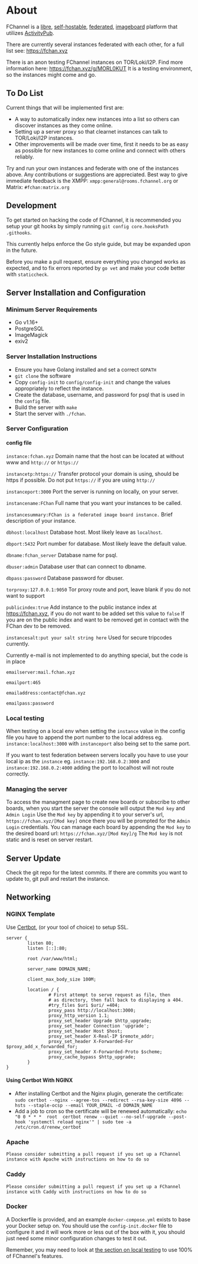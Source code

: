 # About

FChannel is a [libre](https://en.wikipedia.org/wiki/Free_and_open-source_software), [self-hostable](https://en.wikipedia.org/wiki/Self-hosting_(web_services)), [federated](https://en.wikipedia.org/wiki/Federation_(information_technology)), [imageboard](https://en.wikipedia.org/wiki/Imageboard) platform that utilizes [ActivityPub](https://activitypub.rocks/).

There are currently several instances federated with each other, for a full list see: https://fchan.xyz

There is an anon testing FChannel instances on TOR/Loki/I2P. Find more information here: https://fchan.xyz/g/MORL0KUT
It is a testing environment, so the instances might come and go.

## To Do List
Current things that will be implemented first are:
- A way to automatically index new instances into a list so others can discover instances as they come online.
- Setting up a server proxy so that clearnet instances can talk to TOR/Loki/I2P instances.
- Other improvements will be made over time, first it needs to be as easy as possible for new instances to come online and connect with others reliably.

Try and run your own instances and federate with one of the instances above.
Any contributions or suggestions are appreciated. Best way to give immediate feedback is the XMPP: `xmpp:general@rooms.fchannel.org` or Matrix: `#fchan:matrix.org`

## Development
To get started on hacking the code of FChannel, it is recommended you setup your
git hooks by simply running `git config core.hooksPath .githooks`.

This currently helps enforce the Go style guide, but may be expanded upon in the
future.

Before you make a pull request, ensure everything you changed works as expected,
and to fix errors reported by `go vet` and make your code better with
`staticcheck`.

## Server Installation and Configuration

### Minimum Server Requirements

- Go v1.16+
- PostgreSQL
- ImageMagick
- exiv2

### Server Installation Instructions

- Ensure you have Golang installed and set a correct `GOPATH`
- `git clone` the software
- Copy `config-init` to `config/config-init` and change the values appropriately to reflect the instance.
- Create the database, username, and password for psql that is used in the `config` file.
- Build the server with `make`
- Start the server with `./fchan`.

### Server Configuration

#### config file

  `instance:fchan.xyz`  Domain name that the host can be located at without www and `http://` or `https://`

  `instancetp:https://` Transfer protocol your domain is using, should be https if possible. Do not put `https://` if you are using `http://`

  `instanceport:3000`   Port the server is running on locally, on your server.

  `instancename:FChan`  Full name that you want your instances to be called.

  `instancesummary:FChan is a federated image board instance.` Brief description of your instance.


  `dbhost:localhost`    Database host. Most likely leave as `localhost`.

  `dbport:5432`         Port number for database. Most likely leave the default value.

  `dbname:fchan_server` Database name for psql.

  `dbuser:admin`        Database user that can connect to dbname.

  `dbpass:password`     Database password for dbuser.

  `torproxy:127.0.0.1:9050`     Tor proxy route and port, leave blank if you do not want to support

  `publicindex:true`     Add instance to the public instance index at https://fchan.xyz, if you do not want to be added set this value to `false` If you are on the public index and want to be removed get in contact with the FChan dev to be removed.

  `instancesalt:put your salt string here` Used for secure tripcodes currently.

  Currently e-mail is not implemented to do anything special, but the code is in place

  `emailserver:mail.fchan.xyz`

  `emailport:465`

  `emailaddress:contact@fchan.xyz`

  `emailpass:password`

### Local testing

When testing on a local env when setting the `instance` value in the config file you have to append the port number to the local address eg. `instance:localhost:3000` with `instanceport` also being set to the same port.

If you want to test federation between servers locally you have to use your local ip as the `instance` eg. `instance:192.168.0.2:3000` and `instance:192.168.0.2:4000` adding the port to localhost will not route correctly.

### Managing the server

To access the managment page to create new boards or subscribe to other boards, when you start the server the console will output the `Mod key` and `Admin Login`
Use the `Mod key` by appending it to your server's url, `https://fchan.xyz/[Mod key]` once there you will be prompted for the `Admin Login` credentials.
You can manage each board by appending the `Mod key` to the desired board url: `https://fchan.xyz/[Mod Key]/g`
The `Mod key` is not static and is reset on server restart.

## Server Update

Check the git repo for the latest commits. If there are commits you want to update to, git pull and restart the instance.

## Networking

### NGINX Template

Use [Certbot](https://github.com/certbot/certbot), (or your tool of choice) to setup SSL.

```
server {
        listen 80;
        listen [::]:80;

        root /var/www/html;

        server_name DOMAIN_NAME;

        client_max_body_size 100M;

        location / {
                # First attempt to serve request as file, then
                # as directory, then fall back to displaying a 404.
                #try_files $uri $uri/ =404;
                proxy_pass http://localhost:3000;
                proxy_http_version 1.1;
                proxy_set_header Upgrade $http_upgrade;
                proxy_set_header Connection 'upgrade';
                proxy_set_header Host $host;
                proxy_set_header X-Real-IP $remote_addr;
                proxy_set_header X-Forwarded-For $proxy_add_x_forwarded_for;
                proxy_set_header X-Forwarded-Proto $scheme;
                proxy_cache_bypass $http_upgrade;
        }
}
```

#### Using Certbot With NGINX

- After installing Certbot and the Nginx plugin, generate the certificate: `sudo certbot --nginx --agree-tos --redirect --rsa-key-size 4096 --hsts --staple-ocsp --email YOUR_EMAIL -d DOMAIN_NAME`
- Add a job to cron so the certificate will be renewed automatically: `echo "0 0 * * *  root  certbot renew --quiet --no-self-upgrade --post-hook 'systemctl reload nginx'" | sudo tee -a /etc/cron.d/renew_certbot`

### Apache

`Please consider submitting a pull request if you set up a FChannel instance with Apache with instructions on how to do so`

### Caddy

`Please consider submitting a pull request if you set up a FChannel instance with Caddy with instructions on how to do so`

### Docker

A Dockerfile is provided, and an example `docker-compose.yml` exists to base your Docker setup on.
You should use the `config-init.docker` file to configure it and it will work more or less out of the box with it, you should just need some minor configuration changes to test it out.

Remember, you may need to look at [the section on local testing](#local-testing)
to use 100% of FChannel's features.
